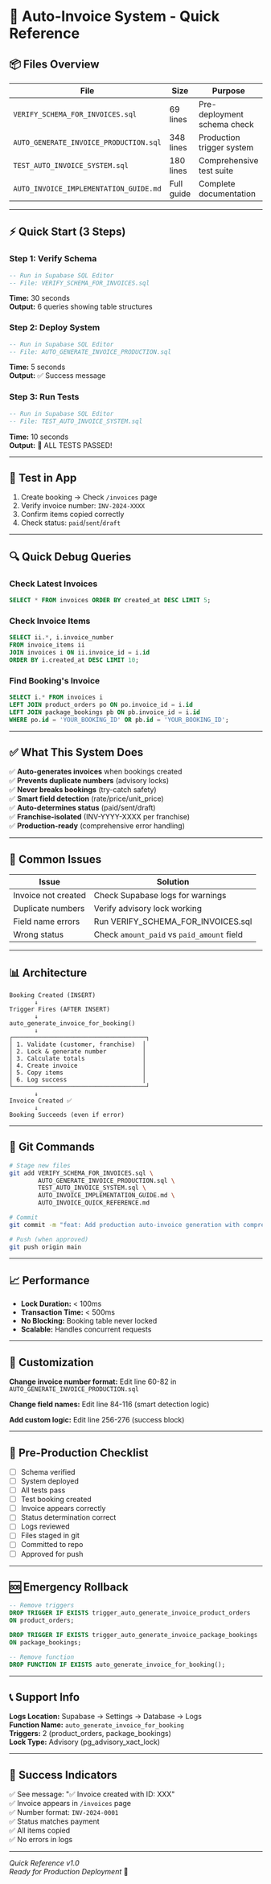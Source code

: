 # 🚀 Auto-Invoice System - Quick Reference

## 📦 Files Overview

| File | Size | Purpose |
|------|------|---------|
| `VERIFY_SCHEMA_FOR_INVOICES.sql` | 69 lines | Pre-deployment schema check |
| `AUTO_GENERATE_INVOICE_PRODUCTION.sql` | 348 lines | Production trigger system |
| `TEST_AUTO_INVOICE_SYSTEM.sql` | 180 lines | Comprehensive test suite |
| `AUTO_INVOICE_IMPLEMENTATION_GUIDE.md` | Full guide | Complete documentation |

---

## ⚡ Quick Start (3 Steps)

### Step 1: Verify Schema
```sql
-- Run in Supabase SQL Editor
-- File: VERIFY_SCHEMA_FOR_INVOICES.sql
```
**Time:** 30 seconds  
**Output:** 6 queries showing table structures

### Step 2: Deploy System
```sql
-- Run in Supabase SQL Editor
-- File: AUTO_GENERATE_INVOICE_PRODUCTION.sql
```
**Time:** 5 seconds  
**Output:** ✅ Success message

### Step 3: Run Tests
```sql
-- Run in Supabase SQL Editor
-- File: TEST_AUTO_INVOICE_SYSTEM.sql
```
**Time:** 10 seconds  
**Output:** 🎉 ALL TESTS PASSED!

---

## 🧪 Test in App

1. Create booking → Check `/invoices` page
2. Verify invoice number: `INV-2024-XXXX`
3. Confirm items copied correctly
4. Check status: `paid`/`sent`/`draft`

---

## 🔍 Quick Debug Queries

### Check Latest Invoices
```sql
SELECT * FROM invoices ORDER BY created_at DESC LIMIT 5;
```

### Check Invoice Items
```sql
SELECT ii.*, i.invoice_number 
FROM invoice_items ii 
JOIN invoices i ON ii.invoice_id = i.id 
ORDER BY i.created_at DESC LIMIT 10;
```

### Find Booking's Invoice
```sql
SELECT i.* FROM invoices i
LEFT JOIN product_orders po ON po.invoice_id = i.id
LEFT JOIN package_bookings pb ON pb.invoice_id = i.id
WHERE po.id = 'YOUR_BOOKING_ID' OR pb.id = 'YOUR_BOOKING_ID';
```

---

## ✅ What This System Does

✅ **Auto-generates invoices** when bookings created  
✅ **Prevents duplicate numbers** (advisory locks)  
✅ **Never breaks bookings** (try-catch safety)  
✅ **Smart field detection** (rate/price/unit_price)  
✅ **Auto-determines status** (paid/sent/draft)  
✅ **Franchise-isolated** (INV-YYYY-XXXX per franchise)  
✅ **Production-ready** (comprehensive error handling)

---

## 🐛 Common Issues

| Issue | Solution |
|-------|----------|
| Invoice not created | Check Supabase logs for warnings |
| Duplicate numbers | Verify advisory lock working |
| Field name errors | Run VERIFY_SCHEMA_FOR_INVOICES.sql |
| Wrong status | Check `amount_paid` vs `paid_amount` field |

---

## 📊 Architecture

```
Booking Created (INSERT)
       ↓
Trigger Fires (AFTER INSERT)
       ↓
auto_generate_invoice_for_booking()
       ↓
┌─────────────────────────────────────┐
│ 1. Validate (customer, franchise)  │
│ 2. Lock & generate number          │
│ 3. Calculate totals                │
│ 4. Create invoice                  │
│ 5. Copy items                      │
│ 6. Log success                     │
└─────────────────────────────────────┘
       ↓
Invoice Created ✅
       ↓
Booking Succeeds (even if error)
```

---

## 🎯 Git Commands

```bash
# Stage new files
git add VERIFY_SCHEMA_FOR_INVOICES.sql \
        AUTO_GENERATE_INVOICE_PRODUCTION.sql \
        TEST_AUTO_INVOICE_SYSTEM.sql \
        AUTO_INVOICE_IMPLEMENTATION_GUIDE.md \
        AUTO_INVOICE_QUICK_REFERENCE.md

# Commit
git commit -m "feat: Add production auto-invoice generation with comprehensive QA testing"

# Push (when approved)
git push origin main
```

---

## 📈 Performance

- **Lock Duration:** < 100ms
- **Transaction Time:** < 500ms
- **No Blocking:** Booking table never locked
- **Scalable:** Handles concurrent requests

---

## 🔧 Customization

**Change invoice number format:**
Edit line 60-82 in `AUTO_GENERATE_INVOICE_PRODUCTION.sql`

**Change field names:**
Edit line 84-116 (smart detection logic)

**Add custom logic:**
Edit line 256-276 (success block)

---

## 📝 Pre-Production Checklist

- [ ] Schema verified
- [ ] System deployed
- [ ] All tests pass
- [ ] Test booking created
- [ ] Invoice appears correctly
- [ ] Status determination correct
- [ ] Logs reviewed
- [ ] Files staged in git
- [ ] Committed to repo
- [ ] Approved for push

---

## 🆘 Emergency Rollback

```sql
-- Remove triggers
DROP TRIGGER IF EXISTS trigger_auto_generate_invoice_product_orders 
ON product_orders;

DROP TRIGGER IF EXISTS trigger_auto_generate_invoice_package_bookings 
ON package_bookings;

-- Remove function
DROP FUNCTION IF EXISTS auto_generate_invoice_for_booking();
```

---

## 📞 Support Info

**Logs Location:** Supabase → Settings → Database → Logs  
**Function Name:** `auto_generate_invoice_for_booking`  
**Triggers:** 2 (product_orders, package_bookings)  
**Lock Type:** Advisory (pg_advisory_xact_lock)

---

## 🎉 Success Indicators

✅ See message: "✅ Invoice created with ID: XXX"  
✅ Invoice appears in `/invoices` page  
✅ Number format: `INV-2024-0001`  
✅ Status matches payment  
✅ All items copied  
✅ No errors in logs  

---

*Quick Reference v1.0*  
*Ready for Production Deployment* 🚀
